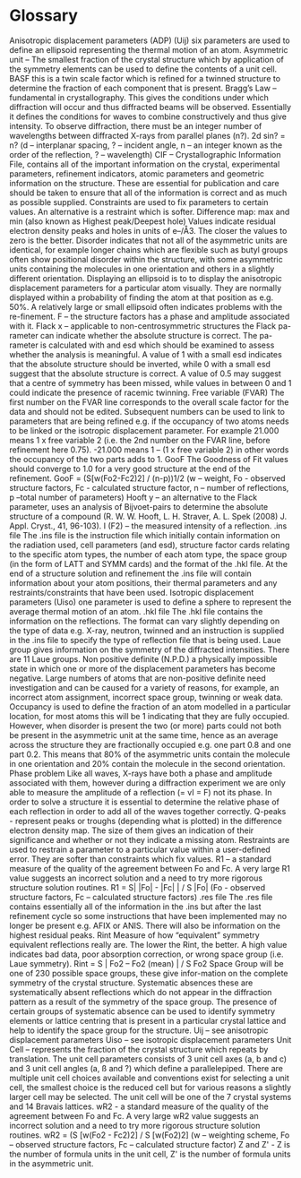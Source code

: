 # Glossary 

Anisotropic displacement parameters (ADP) (Uij) six parameters are used to define an ellipsoid representing the thermal motion of an atom.
Asymmetric unit – The smallest fraction of the crystal structure which by application of the symmetry elements can be used to define the contents of a unit cell.
BASF this is a twin scale factor which is refined for a twinned structure to determine the fraction of each component that is present.
Bragg’s Law – fundamental in crystallography. This gives the conditions under which diffraction will occur and thus diffracted beams will be observed. Essentially it defines the conditions for waves to combine constructively and thus give intensity. To observe diffraction, there must be an integer number of wavelengths between diffracted X-rays from parallel planes (n?).
2d sin? = n?
(d – interplanar spacing, ? – incident angle, n – an integer known as the order of the reflection, ? – wavelength)
CIF – Crystallographic Information File, contains all of the important information on the crystal, experimental parameters, refinement indicators, atomic parameters and geometric information on the structure. These are essential for publication and care should be taken to ensure that all of the information is correct and as much as possible supplied.
Constraints are used to fix parameters to certain values. An alternative is a restraint which is softer.
Difference map: max and min (also known as Highest peak/Deepest hole) Values indicate residual electron density peaks and holes in units of e–/Å3. The closer the values to zero is the better.
Disorder indicates that not all of the asymmetric units are identical, for example longer chains which are flexible such as butyl groups often show positional disorder within the structure, with some asymmetric units containing the molecules in one orientation and others in a slightly different orientation.
Displaying an ellipsoid is to to display the anisotropic displacement parameters for a particular atom visually. They are normally displayed within a probability of finding the atom at that position as e.g. 50%. A relatively large or small ellipsoid often indicates problems with the re-finement.
F – the structure factors has a phase and amplitude associated with it.
Flack x – applicable to non-centrosymmetric structures the Flack pa-rameter can indicate whether the absolute structure is correct. The pa-rameter is calculated with and esd which should be examined to assess whether the analysis is meaningful. A value of 1 with a small esd indicates that the absolute structure should be inverted, while 0 with a small esd suggest that the absolute structure is correct. A value of 0.5 may suggest that a centre of symmetry has been missed, while values in between 0 and 1 could indicate the presence of racemic twinning.
Free variable (FVAR) The first number on the FVAR line corresponds to the overall scale factor for the data and should not be edited. Subsequent numbers can be used to link to parameters that are being refined e.g. if the occupancy of two atoms needs to be linked or the isotropic displacement parameter. For example 21.000 means 1 x free variable 2 (i.e. the 2nd number on the FVAR line, before refinement here 0.75). -21.000 means 1 – (1 x free variable 2) in other words the occupancy of the two parts adds to 1.
GooF The Goodness of Fit values should converge to 1.0 for a very good structure at the end of the refinement.
GooF = (S[w(Fo2-Fc2)2] / (n-p))1/2
(w – weight, Fo - observed structure factors, Fc - calculated structure factor, n – number of reflections, p –total number of parameters)
Hooft y – an alternative to the Flack parameter, uses an analysis of Bijvoet-pairs to determine the absolute structure of a compound (R. W. W. Hooft, L. H. Straver, A. L. Spek (2008) J. Appl. Cryst., 41, 96-103).
I (F2) – the measured intensity of a reflection.
.ins file The .ins file is the instruction file which initially contain information on the radiation used, cell parameters (and esd), structure factor cards relating to the specific atom types, the number of each atom type, the space group (in the form of LATT and SYMM cards) and the format of the .hkl file. At the end of a structure solution and refinement the .ins file will contain information about your atom positions, their thermal parameters and any restraints/constraints that have been used.
Isotropic displacement parameters (Uiso) one parameter is used to define a sphere to represent the average thermal motion of an atom. 
.hkl file The .hkl file contains the information on the reflections. The format can vary slightly depending on the type of data e.g. X-ray, neutron, twinned and an instruction is supplied in the .ins file to specify the type of reflection file that is being used.
Laue group gives information on the symmetry of the diffracted intensities. There are 11 Laue groups.
Non positive definite (N.P.D.) a physically impossible state in which one or more of the displacement parameters has become negative. Large numbers of atoms that are non-positive definite need investigation and can be caused for a variety of reasons, for example, an incorrect atom assignment, incorrect space group, twinning or weak data.
Occupancy is used to define the fraction of an atom modelled in a particular location, for most atoms this will be 1 indicating that they are fully occupied. However, when disorder is present the two (or more) parts could not both be present in the asymmetric unit at the same time, hence as an average across the structure they are fractionally occupied e.g. one part 0.8 and one part 0.2. This means that 80% of the asymmetric units contain the molecule in one orientation and 20% contain the molecule in the second orientation.
Phase problem Like all waves, X-rays have both a phase and amplitude associated with them, however during a diffraction experiment we are only able to measure the amplitude of a reflection (= vI = F) not its phase. In order to solve a structure it is essential to determine the relative phase of each reflection in order to add all of the waves together correctly.
Q-peaks - represent peaks or troughs (depending what is plotted) in the difference electron density map. The size of them gives an indication of their significance and whether or not they indicate a missing atom.
Restraints are used to restrain a parameter to a particular value within a user-defined error. They are softer than constraints which fix values.
R1 – a standard measure of the quality of the agreement between Fo and Fc. A very large R1 value suggests an incorrect solution and a need to try more rigorous structure solution routines.
R1 = S| |Fo| - |Fc| | / S |Fo|
(Fo - observed structure factors, Fc – calculated structure factors)
.res file The .res file contains essentially all of the information in the .ins but after the last refinement cycle so some instructions that have been implemented may no longer be present e.g. AFIX or ANIS. There will also be information on the highest residual peaks.
Rint Measure of how “equivalent” symmetry equivalent reflections really are. The lower the Rint, the better. A high value indicates bad data, poor absorption correction, or wrong space group (i.e. Laue symmetry).
Rint = S | Fo2 – Fo2 (mean) | / S Fo2
Space Group will be one of 230 possible space groups, these give infor-mation on the complete symmetry of the crystal structure.
Systematic absences these are systematically absent reflections which do not appear in the diffraction pattern as a result of the symmetry of the space group. The presence of certain groups of systematic absence can be used to identify symmetry elements or lattice centring that is present in a particular crystal lattice and help to identify the space group for the structure.
Uij – see anisotropic displacement parameters
Uiso – see isotropic displacement parameters
Unit Cell – represents the fraction of the crystal structure which repeats by translation. The unit cell parameters consists of 3 unit cell axes (a, b and c) and 3 unit cell angles (a, ß and ?) which define a parallelepiped. There are multiple unit cell choices available and conventions exist for selecting a unit cell, the smallest choice is the reduced cell but for various reasons a slightly larger cell may be selected. The unit cell will be one of the 7 crystal systems and 14 Bravais lattices.
wR2 - a standard measure of the quality of the agreement between Fo and Fc. A very large wR2 value suggests an incorrect solution and a need to try more rigorous structure solution routines.
wR2 = (S [w(Fo2 - Fc2)2] / S [w(Fo2)2]
(w – weighting scheme, Fo – observed structure factors, Fc – calculated structure factor)
Z and Z' - Z is the number of formula units in the unit cell, Z' is the number of formula units in the asymmetric unit.